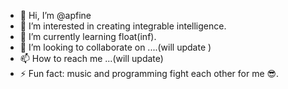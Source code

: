 - 👋 Hi, I’m @apfine
- 👀 I’m interested in creating integrable intelligence.
- 🌱 I’m currently learning float(inf).
- 💞️ I’m looking to collaborate on ....(will update )
- 📫 How to reach me ...(will update)
- ⚡ Fun fact: music and programming fight each other for me 😎.

<!---
apfine/apfine is a ✨ special ✨ repository because its `README.md` (this file) appears on your GitHub profile.
You can click the Preview link to take a look at your changes.
--->
